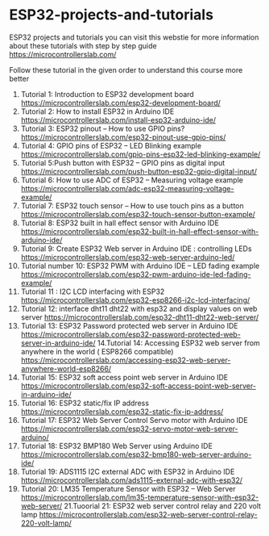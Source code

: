 # ESP32-projects-and-tutorials
ESP32 projects and tutorials
you can visit this webstie for more information about these tutorials with step by step guide
https://microcontrollerslab.com/

Follow these tutorial in the given order to understand this course more better
1. Tutorial 1: Introduction to ESP32 development board
https://microcontrollerslab.com/esp32-development-board/
2. Tutorial 2: How to install ESP32 in Arduino IDE
https://microcontrollerslab.com/install-esp32-arduino-ide/
3. Tutorial 3: ESP32 pinout – How to use GPIO pins?
https://microcontrollerslab.com/esp32-pinout-use-gpio-pins/
4. Tutorial 4: GPIO pins of ESP32 – LED Blinking example
https://microcontrollerslab.com/gpio-pins-esp32-led-blinking-example/
5. Tutorial 5:Push button with ESP32 – GPIO pins as digital input
https://microcontrollerslab.com/push-button-esp32-gpio-digital-input/ 
6. Tutorial 6: How to use ADC of ESP32 – Measuring voltage example
https://microcontrollerslab.com/adc-esp32-measuring-voltage-example/
7. Tutorial 7: ESP32 touch sensor – How to use touch pins as a button
https://microcontrollerslab.com/esp32-touch-sensor-button-example/
8. Tutorial 8: ESP32 built in hall effect sensor with Arduino IDE
https://microcontrollerslab.com/esp32-built-in-hall-effect-sensor-with-arduino-ide/
9. Tutorial 9: Create ESP32 Web server in Arduino IDE : controlling LEDs
https://microcontrollerslab.com/esp32-web-server-arduino-led/
10. Tutorial number 10: ESP32 PWM with Arduino IDE – LED fading example
https://microcontrollerslab.com/esp32-pwm-arduino-ide-led-fading-example/
11. Tutorial 11 : I2C LCD interfacing with ESP32
https://microcontrollerslab.com/esp32-esp8266-i2c-lcd-interfacing/
12. Tutorial 12: interface dht11 dht22 with esp32 and display values on web server
https://microcontrollerslab.com/esp32-dht11-dht22-web-server/
13. Tutorial 13: ESP32 Password protected web server in Arduino IDE
https://microcontrollerslab.com/esp32-password-protected-web-server-in-arduino-ide/
14.Tutorial 14: Accessing ESP32 web server from anywhere in the world ( ESP8266 compatible)
https://microcontrollerslab.com/accessing-esp32-web-server-anywhere-world-esp8266/
15. Tutorial 15: ESP32 soft access point web server in Arduino IDE
https://microcontrollerslab.com/esp32-soft-access-point-web-server-in-arduino-ide/
16. Tutorial 16: ESP32 static/fix IP address
https://microcontrollerslab.com/esp32-static-fix-ip-address/
17. Tutorial 17: ESP32 Web Server Control Servo motor with Arduino IDE
https://microcontrollerslab.com/esp32-servo-motor-web-server-arduino/
18. Tutorial 18: ESP32 BMP180 Web Server using Arduino IDE
https://microcontrollerslab.com/esp32-bmp180-web-server-arduino-ide/
19. Tutorial 19: ADS1115 I2C external ADC with ESP32 in Arduino IDE
https://microcontrollerslab.com/ads1115-external-adc-with-esp32/
20. Tutorial 20: LM35 Temperature Sensor with ESP32 – Web Server
https://microcontrollerslab.com/lm35-temperature-sensor-with-esp32-web-server/
21.Tuoorial 21: ESP32 web server control relay and 220 volt lamp
https://microcontrollerslab.com/esp32-web-server-control-relay-220-volt-lamp/
